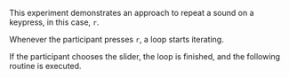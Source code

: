 This experiment demonstrates an approach to repeat a sound on a keypress, in this case, `r`.

Whenever the participant presses `r`, a loop starts iterating. 

If the participant chooses the slider, the loop is finished, and the following routine is executed.